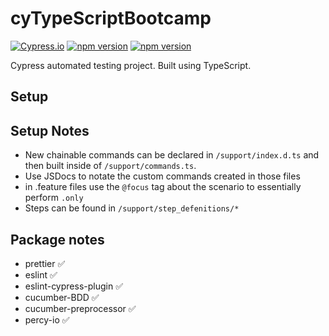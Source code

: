# cyTypeScriptBootcamp
[![Cypress.io](https://img.shields.io/badge/tested%20with-Cypress-04C38E.svg)](https://www.cypress.io/)
[![npm version](https://badge.fury.io/js/cypress.svg)](https://www.npmjs.com/package/cypress)
[![npm version](https://badge.fury.io/js/npm.svg)](https://www.npmjs.com/package/npm)


Cypress automated testing project. Built using TypeScript.

## Setup

## Setup Notes
* New chainable commands can be declared in `/support/index.d.ts` and then built inside of `/support/commands.ts`.
* Use JSDocs to notate the custom commands created in those files
* in .feature files use the `@focus` tag about the scenario to essentially perform `.only`
* Steps can be found in `/support/step_defenitions/*` 

## Package notes

* prettier :white_check_mark:
* eslint :white_check_mark:
* eslint-cypress-plugin :white_check_mark:
* cucumber-BDD :white_check_mark:
* cucumber-preprocessor :white_check_mark:
* percy-io :white_check_mark: 
